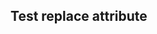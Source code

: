 ## Test replace attribute

<?code-excerpt "basic.dart" replace="/hello/bonjour/g"?>
```
```

<?code-excerpt "basic.dart" replace="/hell(o)/b$1nj$1ur$$1$2/g"?>
```
```

<?code-excerpt "basic.dart" replace="/hel*o/$& $&/g"?>
```
```
